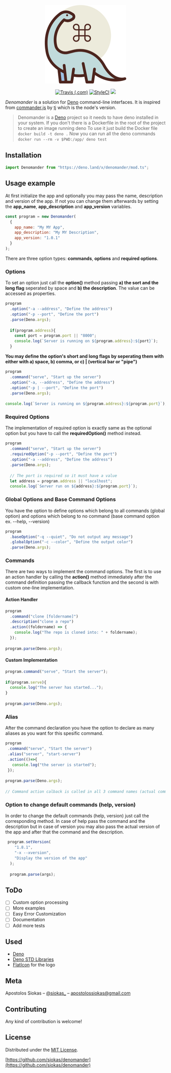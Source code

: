 <p align="center"><img src="https://raw.githubusercontent.com/siokas/siokas.github.io/master/img/denomander.png" width="256"></p>
<p align="center">
<a href="https://travis-ci.com/siokas/denomander"><img alt="Travis (.com)" src="https://travis-ci.com/siokas/denomander.svg?branch=master"></a>
<a href="https://github.styleci.io/repos/245916074"><img src="https://github.styleci.io/repos/245916074/shield?branch=master" alt="StyleCI"></a>
<a href="https://app.codacy.com/manual/apostolossiokas/denomander?utm_source=github.com&utm_medium=referral&utm_content=siokas/denomander&utm_campaign=Badge_Grade_Dashboard"> <img src="https://api.codacy.com/project/badge/Grade/b9b7465c7a7e40b5af20edc6c9eb5cdf"></a>
</p>

_Denomander_ is a solution for [Deno](https://deno.land) command-line interfaces. It is inspired from [commander.js](https://github.com/tj/commander.js) by [tj](https://github.com/tj) which is the node's version.

> Denomander is a [Deno](https://deno.land) project so it needs to have deno installed in your system. 
> If you don't there is a Dockerfile in the root of the project to create an image running deno
> To use it just build the Docker file `docker build -t deno .`
> Now you can run all the deno commands `docker run --rm -v $PWD:/app/ deno test`

## Installation

```javascript
import Denomander from "https://deno.land/x/denomander/mod.ts";
```

## Usage example

At first initialize the app and optionally you may pass the name, description and version of the app. If not you can change them afterwards by setting the __app_name__, __app_description__ and __app_version__ variables.

```javascript
const program = new Denomander(
  {
    app_name: "My MY App",
    app_description: "My MY Description",
    app_version: "1.0.1"
  }
);
```

There are three option types: __commands__, __options__ and __required options__.

### Options
To set an option just call the __option()__ method passing __a) the sort and the long flag__ seperated by space and __b) the description__. The value can be accessed as properties.

```javascript
program
  .option("-a --address", "Define the address")
  .option("-p --port", "Define the port")
  .parse(Deno.args);

  if(program.address){
    const port = program.port || "8000";
    console.log(`Server is running on ${program.address}:${port}`);
  }
```

__You may define the option's short and long flags by seperating them with either with a) space, b) comma, or c) | (vertical bar or "pipe")__

```javascript
program
  .command("serve", "Start up the server")
  .option("-a, --address", "Define the address")
  .option("-p | --port", "Define the port")
  .parse(Deno.args);

console.log(`Server is running on ${program.address}:${program.port}`);
```

### Required Options
The implementation of required option is exactly same as the optional option but you have to call the __requiredOption()__ method instead.

```javascript
program
  .command("serve", "Start up the server")
  .requiredOption("-p --port", "Define the port")
  .option("-a --address", "Define the address")
  .parse(Deno.args);

  // The port is required so it must have a value
  let address = program.address || "localhost";
  console.log(`Server run on ${address}:${program.port}`);
```
### Global Options and Base Command Options
You have the option to define options which belong to all commands (global option) and options which belong to no command (base command option ex. --help, --version)

```javascript
program
  .baseOption("-q --quiet", "Do not output any message")
  .globalOption("-c --color", "Define the output color")
  .parse(Deno.args);
```

### Commands
There are two ways to implement the command options. The first is to use an action handler by calling the __action()__ method immediately after the command definition passing the callback function and the second is with custom one-line implementation.

#### Action Handler
```javascript
program
  .command("clone [foldername]")
  .description("clone a repo")
  .action((foldername) => {
    console.log("The repo is cloned into: " + foldername);
  });

program.parse(Deno.args);
```

#### Custom Implementation
```javascript
program.command("serve", "Start the server");

if(program.serve){
  console.log("The server has started...");
}

program.parse(Deno.args);
```

### Alias

After the command declaration you have the option to declare as many aliases as you want for this spesific command.

```javascript
program
 .command("serve", "Start the server")
 .alias("server", "start-server")
 .action(()=>{
   console.log("the server is started");
 });

program.parse(Deno.args);

// Command action calback is called in all 3 command names (actual command and two aliases)
```


### Option to change default commands (help, version)

In order to change the default commands (help, version) just call the corresponding method. In case of help pass the command and the description but in case of version you may also pass the actual version of the app and after that the command and the description. 

```javascript
 program.setVersion(
    "1.8.1",
    "-x --xversion",
    "Display the version of the app"
  );
  
  program.parse(args);
```

## ToDo

-  [ ] Custom option processing
-  [ ] More examples
-  [ ] Easy Error Customization
-  [ ] Documentation
-  [ ] Add more tests

## Used

-  [Deno](https://deno.land)
-  [Deno STD Libraries](https://deno.land/std/)
-  [FlatIcon](https://www.flaticon.com/) for the logo 

## Meta

Apostolos Siokas – [@siokas_](https://twitter.com/siokas_) – apostolossiokas@gmail.com

## Contributing

Any kind of contribution is welcome!

## License

Distributed under the [MIT License](https://github.com/siokas/denomander/blob/master/LICENSE). 

[https://github.com/siokas/denomander](https://github.com/siokas/denomander)
